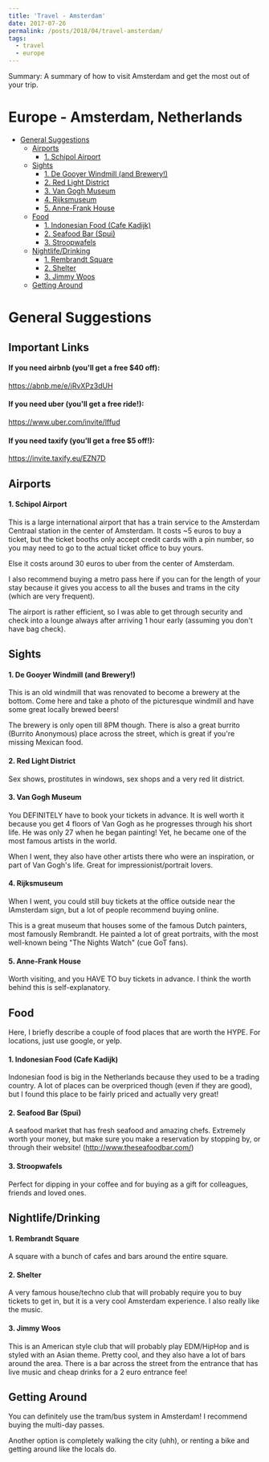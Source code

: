 ```yaml
---
title: 'Travel - Amsterdam'
date: 2017-07-26
permalink: /posts/2018/04/travel-amsterdam/
tags:
  - travel
  - europe
---
```


Summary: A summary of how to visit Amsterdam and get the most out of your trip.

# Europe - Amsterdam, Netherlands
<!-- MarkdownTOC autolink="true" -->

- [General Suggestions](#general-suggestions)
    - [Airports](#airports)
        - [1. Schipol Airport](#1-schipol-airport)
    - [Sights](#sights)
        - [1. De Gooyer Windmill \(and Brewery!\)](#1-de-gooyer-windmill-and-brewery)
        - [2. Red Light District](#2-red-light-district)
        - [3. Van Gogh Museum](#3-van-gogh-museum)
        - [4. Rijksmuseum](#4-rijksmuseum)
        - [5. Anne-Frank House](#5-anne-frank-house)
    - [Food](#food)
        - [1. Indonesian Food \(Cafe Kadijk\)](#1-indonesian-food-cafe-kadijk)
        - [2. Seafood Bar \(Spui\)](#2-seafood-bar-spui)
        - [3. Stroopwafels](#3-stroopwafels)
    - [Nightlife/Drinking](#nightlifedrinking)
        - [1. Rembrandt Square](#1-rembrandt-square)
        - [2. Shelter](#2-shelter)
        - [3. Jimmy Woos](#3-jimmy-woos)
    - [Getting Around](#getting-around)

<!-- /MarkdownTOC -->

# General Suggestions

## Important Links
#### If you need airbnb (you'll get a free $40 off):
<a href="https://abnb.me/e/jRvXPz3dUH">https://abnb.me/e/jRvXPz3dUH</a>
#### If you need uber (you'll get a free ride!):
<a href="https://www.uber.com/invite/lffud">https://www.uber.com/invite/lffud</a>
#### If you need taxify (you'll get a free $5 off!):
<a href="https://invite.taxify.eu/EZN7D">https://invite.taxify.eu/EZN7D</a>

## Airports
#### 1. Schipol Airport 
This is a large international airport that has a train service to the Amsterdam Centraal station in the center of Amsterdam. It costs ~5 euros to buy a ticket, but the ticket booths only accept credit cards with a pin number, so you may need to go to the actual ticket office to buy yours.

Else it costs around 30 euros to uber from the center of Amsterdam.

I also recommend buying a metro pass here if you can for the length of your stay because it gives you access to all the buses and trams in the city (which are very frequent).

The airport is rather efficient, so I was able to get through security and check into a lounge always after arriving 1 hour early (assuming you don't have bag check).

## Sights
#### 1. De Gooyer Windmill (and Brewery!)
This is an old windmill that was renovated to become a brewery at the bottom. Come here and take a photo of the picturesque windmill and have some great locally brewed beers! 

The brewery is only open till 8PM though. There is also a great burrito (Burrito Anonymous) place across the street, which is great if you're missing Mexican food.

#### 2. Red Light District
Sex shows, prostitutes in windows, sex shops and a very red lit district.

#### 3. Van Gogh Museum
You DEFINITELY have to book your tickets in advance. It is well worth it because you get 4 floors of Van Gogh as he progresses through his short life. He was only 27 when he began painting! Yet, he became one of the most famous artists in the world.

When I went, they also have other artists there who were an inspiration, or part of Van Gogh's life. Great for impressionist/portrait lovers.

#### 4. Rijksmuseum
When I went, you could still buy tickets at the office outside near the IAmsterdam sign, but a lot of people recommend buying online.

This is a great museum that houses some of the famous Dutch painters, most famously Rembrandt. He painted a lot of great portraits, with the most well-known being "The Nights Watch" (cue GoT fans).

#### 5. Anne-Frank House
Worth visiting, and you HAVE TO buy tickets in advance. I think the worth behind this is self-explanatory.

## Food
Here, I briefly describe a couple of food places that are worth the HYPE. For locations, just use google, or yelp.

#### 1. Indonesian Food (Cafe Kadijk)
Indonesian food is big in the Netherlands because they used to be a trading country. A lot of places can be overpriced though (even if they are good), but I found this place to be fairly priced and actually very great!

#### 2. Seafood Bar (Spui)
A seafood market that has fresh seafood and amazing chefs. Extremely worth your money, but make sure you make a reservation by stopping by, or through their website! (http://www.theseafoodbar.com/)

#### 3. Stroopwafels 
Perfect for dipping in your coffee and for buying as a gift for colleagues, friends and loved ones.

## Nightlife/Drinking
#### 1. Rembrandt Square
A square with a bunch of cafes and bars around the entire square.

#### 2. Shelter
A very famous house/techno club that will probably require you to buy tickets to get in, but it is a very cool Amsterdam experience. I also really like the music. 

#### 3. Jimmy Woos
This is an American style club that will probably play EDM/HipHop and is styled with an Asian theme. Pretty cool, and they also have a lot of bars around the area. There is a bar across the street from the entrance that has live music and cheap drinks for a 2 euro entrance fee!

## Getting Around
You can definitely use the tram/bus system in Amsterdam! I recommend buying the multi-day passes. 

Another option is completely walking the city (uhh), or renting a bike and getting around like the locals do.
